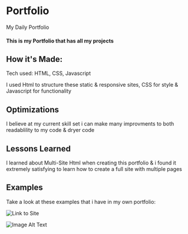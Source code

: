 # Portfolio
My Daily Portfolio

#### This is my Portfolio that has all my projects

## How it's Made:
Tech used: HTML, CSS, Javascript

I used Html to structure these static & responsive sites, CSS for style & Javascript for functionality

## Optimizations
I believe at my current skill set i can make many improvments to both readablility to my code & dryer code

## Lessons Learned
I learned about Multi-Site Html when creating this portfolio & i found it extremely satisfying to learn how to create a full site with multiple pages

## Examples
Take a look at these examples that i have in my own portfolio:

![Link to Site](https://michaelariasdls.github.io/hostedport/)

![Image Alt Text](./img/portfolioimg.png)